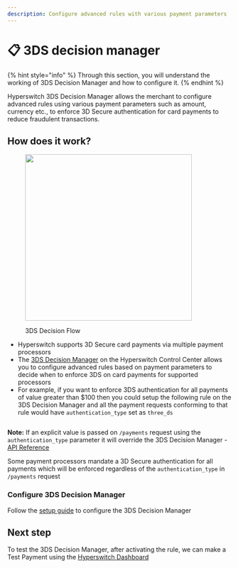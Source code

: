 ```yaml
---
description: Configure advanced rules with various payment parameters
---
```


# 📋 3DS decision manager

{% hint style="info" %}
Through this section, you will understand the working of 3DS Decision Manager and how to configure it.
{% endhint %}

Hyperswitch 3DS Decision Manager allows the merchant to configure advanced rules using various payment parameters such as amount, currency etc., to enforce 3D Secure authentication for card payments to reduce fraudulent transactions.

## How does it work?

<figure><img src="../.gitbook/assets/final2.drawio.png" alt="" width="375"><figcaption><p>3DS Decision Flow</p></figcaption></figure>

* Hyperswitch supports 3D Secure card payments via multiple payment processors
* The [3DS Decision Manager](https://app.payswitcher.com/3ds) on the Hyperswitch Control Center allows you to configure advanced rules based on payment parameters to decide when to enforce 3DS on card payments for supported processors
* For example, if you want to enforce 3DS authentication for all payments of value greater than $100 then you could setup the following rule on the 3DS Decision Manager and all the payment requests conforming to that rule would have `authentication_type` set as `three_ds`

<figure><img src="../.gitbook/assets/3ds-rule_example (1).png" alt=""><figcaption></figcaption></figure>

**Note:** If an explicit value is passed on `/payments` request using the `authentication_type` parameter it will override the 3DS Decision Manager - [API Reference](https://api-reference.payswitcher.com/api-reference/payments/payments--create)

Some payment processors mandate a 3D Secure authentication for all payments which will be enforced regardless of the `authentication_type` in `/payments` request

### Configure 3DS Decision Manager

Follow the [setup guide](merchant-controls/3ds-decision-manager/setup-guide.md) to configure the 3DS Decision Manager

## Next step

To test the 3DS Decision Manager, after activating the rule, we can make a Test Payment using the [Hyperswitch Dashboard](https://app.payswitcher.com/sdk)
